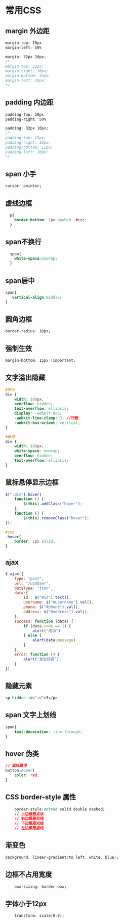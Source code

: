 # 常用CSS


## margin 外边距

```css
margin-top: 10px
margin-left: 50%

margin: 32px 10px;
/*
margin-top: 32px;
margin-right: 10px;
margin-bottom: 32px;
margin-left: 10px;
*/
```

## padding 内边距

```css
padding-top: 10px
padding-right: 50%

padding: 32px 10px;
/*
padding-top: 15px;
padding-right: 10px;
padding-bottom: 15px;
padding-left: 10px;
*/
```


## span 小手

```css
cursor: pointer;
```

## 虚线边框

```css
  p{
    border-bottom: 1px dashed  #ccc;
  }
```



## span不换行

```css
  span{
    white-space:nowrap;
  }
```

<!-- more -->

## span居中

```css
span{
   vertical-align:middle;
}
```



## 圆角边框

```css
border-radius: 10px;
```



## 强制生效

```css
margin-bottom: 15px !important;
```



## 文字溢出隐藏

```css
#多行
div {
    width: 100px;
    overflow: hidden;
    text-overflow: ellipsis;
    display: -webkit-box;
    -webkit-line-clamp: 3; //行数
    -webkit-box-orient: vertical;
}

#单行
div {
    width: 100px;
    white-space: nowrap;
    overflow: hidden;
    text-overflow: ellipsis;   
}
```



## 鼠标悬停显示边框

```js
$(".div").hover( 
    function () {
        $(this).addClass("hover");
    },
    function () {
        $(this).removeClass("hover");
});
```

```css
#css
.hover{
    border: 1px solid;
}
```


## ajax

```js
$.ajax({
    type: "post",
    url: "/updUser",
    dataType: "json",
    data:{
        id : $("#id").text(),
        username: $("#username").val(),
        phone: $("#phone").val(),
        address: $("#address").val(),
    },
    success: function (data) {
        if (data.code == 1) {
            alert("成功")
        } else {
            alert(data.message)
        }
    },
    error: function () {
        alert("发生错误");
    }
})
```

## 隐藏元素

```html
<p hidden id="id">3</p>
```

## span 文字上划线

```css
span{
	text-decoration: line-through;
}    
```

## hover 伪类

```css
// 鼠标悬浮
button:hover{
	color: red;
}
```



## CSS border-style 属性

```css
	border-style:dotted solid double dashed; 
    // 上边框是点状
    // 右边框是实线
    // 下边框是双线
    // 左边框是虚线
```



## 渐变色

```css
background: linear-gradient(to left, white, blue);
```



## 边框不占用宽度

```css
	box-sizing: border-box;
```



## 字体小于12px

```css
	transform: scale(0.9);
```